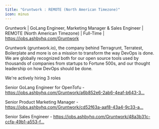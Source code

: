 ```yaml
---
title: "Gruntwork : REMOTE (North American Timezone)"
icon: minus
---
```

Gruntwork | GoLang Engineer, Marketing Manager &amp; Sales Engineer | REMOTE (North American Timezone) | Full-Time | <a href="https:&#x2F;&#x2F;jobs.ashbyhq.com&#x2F;Gruntwork">https:&#x2F;&#x2F;jobs.ashbyhq.com&#x2F;Gruntwork</a>

Gruntwork (gruntwork.io), the company behind Terragrunt, Terratest, Boilerplate and more is on a mission to transform the way DevOps is done. We are globally recognized both for our open source tools used by thousands of companies from startups to Fortune 500s, and our thought leadership on how DevOps should be done.

We&#x27;re actively hiring 3 roles

Senior GoLang Engineer for OpenTofu - <a href="https:&#x2F;&#x2F;jobs.ashbyhq.com&#x2F;Gruntwork&#x2F;a6b852e6-2ab6-4eaf-b643-37b080633f1b">https:&#x2F;&#x2F;jobs.ashbyhq.com&#x2F;Gruntwork&#x2F;a6b852e6-2ab6-4eaf-b643-3...</a>

Senior Product Marketing Manager - <a href="https:&#x2F;&#x2F;jobs.ashbyhq.com&#x2F;Gruntwork&#x2F;cd52f63a-aaf8-43a4-9c33-a3543de9bc55">https:&#x2F;&#x2F;jobs.ashbyhq.com&#x2F;Gruntwork&#x2F;cd52f63a-aaf8-43a4-9c33-a...</a>

Senior Sales Engineer - <a href="https:&#x2F;&#x2F;jobs.ashbyhq.com&#x2F;Gruntwork&#x2F;48a3b31c-ccfa-49b1-a553-f410669718dd">https:&#x2F;&#x2F;jobs.ashbyhq.com&#x2F;Gruntwork&#x2F;48a3b31c-ccfa-49b1-a553-f...</a>
